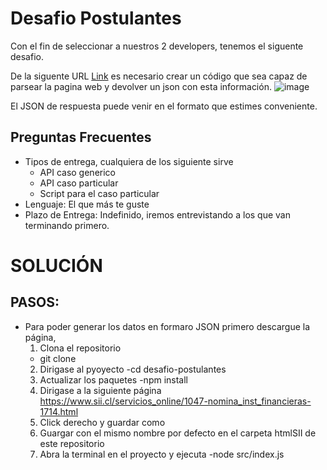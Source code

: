 # Desafio Postulantes

Con el fin de seleccionar a nuestros 2 developers, tenemos el siguente desafio.

De la siguente URL [Link](https://www.sii.cl/servicios_online/1047-nomina_inst_financieras-1714.html) es necesario crear un código que sea capaz de parsear la pagina web y devolver un json con esta información.
![image](https://user-images.githubusercontent.com/3030497/164536276-9eb79d10-4fb0-4943-a15f-2536a8586330.png)

El JSON de respuesta puede venir en el formato que estimes conveniente.

## Preguntas Frecuentes

- Tipos de entrega, cualquiera de los siguiente sirve
  - API caso generico
  - API caso particular
  - Script para el caso particular
- Lenguaje: El que más te guste
- Plazo de Entrega: Indefinido, iremos entrevistando a los que van terminando primero.

# SOLUCIÓN
## PASOS:
- Para poder generar los datos en formaro JSON primero descargue la página, 
  1. Clona el repositorio 
  - git clone 
  2. Dirigase al pyoyecto
  -cd desafio-postulantes
  3. Actualizar los paquetes
  -npm install
  3. Dirigase a la siguiente página https://www.sii.cl/servicios_online/1047-nomina_inst_financieras-1714.html
  4. Click derecho y guardar como 
  5. Guargar con el mismo nombre por defecto en el carpeta htmlSII de este repositorio
  6. Abra la terminal en el proyecto y ejecuta
  -node src/index.js

